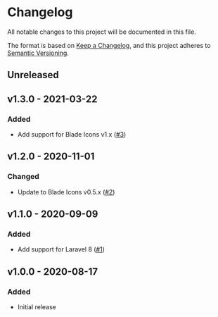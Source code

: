 # Changelog

All notable changes to this project will be documented in this file.

The format is based on [Keep a Changelog](https://keepachangelog.com), and this project adheres to [Semantic Versioning](https://semver.org).

## Unreleased

## v1.3.0 - 2021-03-22

### Added
- Add support for Blade Icons v1.x ([#3](https://github.com/owenvoke/blade-entypo/pull/3))

## v1.2.0 - 2020-11-01

### Changed
- Update to Blade Icons v0.5.x ([#2](https://github.com/owenvoke/blade-entypo/pull/2))

## v1.1.0 - 2020-09-09

### Added
- Add support for Laravel 8 ([#1](https://github.com/owenvoke/blade-entypo/pull/1))

## v1.0.0 - 2020-08-17

### Added
- Initial release
